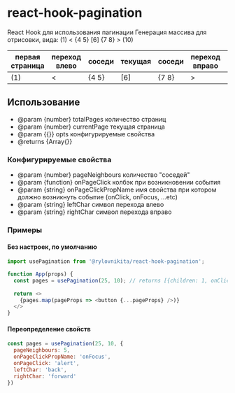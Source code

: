 # react-hook-pagination

React Hook для использования пагинации
Генерация массива для отрисовки, вида:
(1) < {4 5} [6] {7 8} > (10)
 
|первая страница|переход влево|соседи|текущая|соседи|переход вправо|последняя страница|
|---------------|-------------|------|-------|------|--------------|------------------|
| (1)           | <           | {4 5}| [6]   | {7 8}| >            | (10)             |


## Использование

* @param {number} totalPages количество страниц
* @param {number} currentPage текущая страница
* @param {{}} opts конфигурируемые свойства
* @returns {Array{}}

### Конфигурируемые свойства
* @param {number} pageNeighbours количество "соседей" 
* @param {function} onPageClick колбэк при возникновении события
* @param {string} onPageClickPropName имя свойства при котором должно возникнуть событие (onClick, onFocus, ...etc)
* @param {string} leftChar символ перехода влево
* @param {string} rightChar символ перехода вправо


### Примеры

#### Без настроек, по умолчанию
```javascript
import usePagination from '@rylovnikita/react-hook-pagination';

function App(props) {
  const pages = usePagination(25, 10); // returns [{children: 1, onClick: () => console.log(1)}, ...]
  
  return <>
    {pages.map(pageProps => <button {...pageProps} />)}
  </>
}
```

#### Переопределение свойств
```javascript
const pages = usePagination(25, 10, {
  pageNeighbours: 5,
  onPageClickPropName: 'onFocus',
  onPageClick: 'alert',
  leftChar: 'back',
  rightChar: 'forward'
})
```

